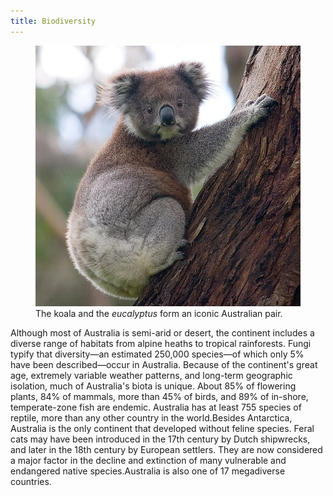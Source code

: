 ```yaml
---
title: Biodiversity
---
```


<figure class="figure float-md-end w-25 m-3">
    <img class="figure-img img-fluid rounded " src="../images/kola.jpg" alt="kola">
    <figcaption class="figure-caption">The koala and the <em>eucalyptus</em> form an iconic Australian pair.
    </figcaption>
</figure>

Although most of Australia is semi-arid or desert, the continent includes a diverse range of habitats from alpine heaths to tropical rainforests. Fungi typify that diversity—an estimated 250,000 species—of which only 5% have been described—occur in Australia. Because of the continent's great age, extremely variable weather patterns, and long-term geographic isolation, much of Australia's biota is unique. About 85% of flowering plants, 84% of mammals, more than 45% of birds, and 89% of in-shore, temperate-zone fish are endemic. Australia has at least 755 species of reptile, more than any other country in the world.Besides Antarctica, Australia is the only continent that developed without feline species. Feral cats may have been introduced in the 17th century by Dutch shipwrecks, and later in the 18th century by European settlers. They are now considered a major factor in the decline and extinction of many vulnerable and endangered native species.Australia is also one of 17 megadiverse countries.
